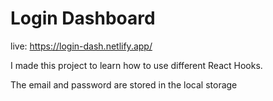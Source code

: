 # Login Dashboard

live: https://login-dash.netlify.app/

I made this project to learn how to use different React Hooks.

The email and password are stored in the local storage